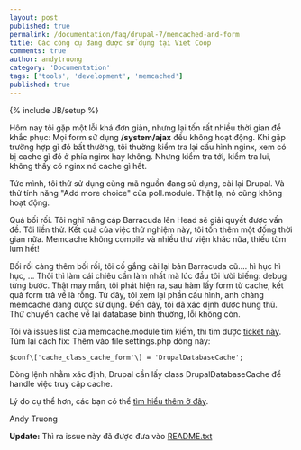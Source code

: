 ```yaml
---
layout: post
published: true
permalink: /documentation/faq/drupal-7/memcached-and-form
title: Các công cụ đang được sử dụng tại Viet Coop
comments: true
author: andytruong
category: 'Documentation'
tags: ['tools', 'development', 'memcached']
published: true
---
```


{% include JB/setup %}

Hôm nay tôi gặp một lỗi khá đơn giản, nhưng lại tốn rất nhiều thời gian để khắc phục: Mọi form sử dụng __/system/ajax__ đều không hoạt động. Khi gặp trường hợp gì đó bất thường, tôi thường kiểm tra lại cấu hình nginx, xem có bị cache gì đó ở phía nginx hay không. Nhưng kiểm tra tới, kiểm tra lui, không thấy có nginx nó cache gì hết.

Tức mình, tôi thử sử dụng cùng mã nguồn đang sử dụng, cài lại Drupal. Và thử tính năng "Add more choice" của poll.module. Thật lạ, nó cũng không hoạt động.

Quá bối rối. Tôi nghĩ nâng cáp Barracuda lên Head sẽ giải quyết được vấn đề. Tôi liền thử. Kết quả của việc thử nghiệm này, tôi tốn thêm một đống thời gian nữa. Memcache không compile và nhiều thư viện khác nữa, thiếu tùm lum hết!

Bối rối càng thêm bối rối, tôi cố gắng cài lại bản Barracuda cũ.... hì hục hì hục, ... Thôi thì làm cái chiêu cần làm nhất mà lúc đầu tôi lười biếng: debug từng bước. Thật may mắn, tôi phát hiện ra, sau hàm lấy form từ cache, kết quả form trả về là rỗng. Từ đây, tôi xem lại phần cấu hình, anh chàng memcache đang được sử dụng. Đến đây, tôi đã xác định được hung thủ. Thử chuyển cache về lại database bình thường, lỗi không còn.

Tôi và issues list của memcache.module tìm kiếm, thì tìm được [ticket này](http://drupal.org/node/1214536#comment-4748042). Túm lại cách fix: Thêm vào file settings.php dòng này:

    $conf\['cache_class_cache_form'\] = 'DrupalDatabaseCache';

Dòng lệnh nhằm xác định, Drupal cần lấy class DrupalDatabaseCache để handle việc truy cập cache.

Lý do cụ thể hơn, các bạn có thể [tìm hiểu thêm ở đây](http://drupal.org/node/512026).

Andy Truong

__Update:__ Thì ra issue này đã được đưa vào [README.txt](http://drupalcode.org/project/memcache.git/blob/5947cf0d625628b2423237baabe512984114a7a7:/README.txt)
